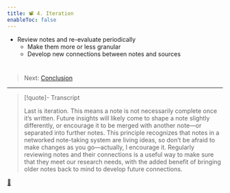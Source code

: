 ```yaml
---
title: 📽️ 4. Iteration
enableToc: false
---
```


* Review notes and re-evaluate periodically
  * Make them more or less granular
  * Develop new connections between notes and sources

# 

 > 
 > Next: [Conclusion](!8%20Conclusion.md)

---

 > 
 > \[!quote\]- Transcript
 > 
 > Last is iteration. This means a note is not necessarily complete once it’s written. Future insights will likely come to shape a note slightly differently, or encourage it to be merged with another note—or separated into further notes. This principle recognizes that notes in a networked note-taking system are living ideas, so don’t be afraid to make changes as you go—actually, I encourage it. Regularly reviewing notes and their connections is a useful way to make sure that they meet our research needs, with the added benefit of bringing older notes back to mind to develop future connections.

[📖](@6d%20Principle%20of%20iteration.md)
